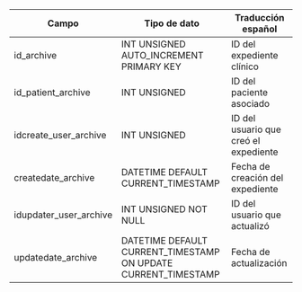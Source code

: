 
| Campo                         | Tipo de dato                          | Traducción español                          |
|-------------------------------|---------------------------------------|---------------------------------------------|
| id_archive                    | INT UNSIGNED AUTO_INCREMENT PRIMARY KEY | ID del expediente clínico                |
| id_patient_archive            | INT UNSIGNED                          | ID del paciente asociado                    |
| idcreate_user_archive         | INT UNSIGNED                          | ID del usuario que creó el expediente       |
| createdate_archive            | DATETIME DEFAULT CURRENT_TIMESTAMP    | Fecha de creación del expediente            |
| idupdater_user_archive        | INT UNSIGNED NOT NULL                  | ID del usuario que actualizó                |
| updatedate_archive            | DATETIME DEFAULT CURRENT_TIMESTAMP ON UPDATE CURRENT_TIMESTAMP | Fecha de actualización |
